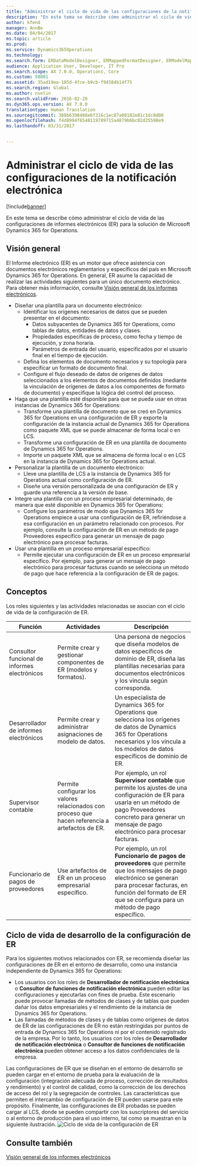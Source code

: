 ```yaml
---
title: "Administrar el ciclo de vida de las configuraciones de la notificación electrónica"
description: "En este tema se describe cómo administrar el ciclo de vida de las configuraciones de informes electrónicos (ER) para la solución de Microsoft Dynamics 365 for Operations."
author: kfend
manager: AnnBe
ms.date: 04/04/2017
ms.topic: article
ms.prod: 
ms.service: Dynamics365Operations
ms.technology: 
ms.search.form: ERDataModelDesigner, ERMappedFormatDesigner, ERModelMappingDesigner, ERModelMappingTable, ERSolutionImport, ERSolutionTable, ERVendorTable, ERWorkspace
audience: Application User, Developer, IT Pro
ms.search.scope: AX 7.0.0, Operations, Core
ms.custom: 58801
ms.assetid: 35ad19ea-185d-4fce-b9cb-f94584b14f75
ms.search.region: Global
ms.author: nselin
ms.search.validFrom: 2016-02-28
ms.dyn365.ops.version: AX 7.0.0
translationtype: Human Translation
ms.sourcegitcommit: 388b6398488e6f316c1ec07a00182e81c1dc8d08
ms.openlocfilehash: f4d8994f6548119789715a4879b6bc02d25598e9
ms.lasthandoff: 03/31/2017


---
```


# <a name="manage-the-electronic-reporting-configuration-lifecycle"></a>Administrar el ciclo de vida de las configuraciones de la notificación electrónica

[!include[banner](../includes/banner.md)]


En este tema se describe cómo administrar el ciclo de vida de las configuraciones de informes electrónicos (ER) para la solución de Microsoft Dynamics 365 for Operations.

<a name="overview"></a>Visión general
--------

El Informe electrónico (ER) es un motor que ofrece asistencia con documentos electrónicos reglamentarios y específicos del país en Microsoft Dynamics 365 for Operations. En general, ER asume la capacidad de realizar las actividades siguientes para un único documento electrónico. Para obtener más información, consulte [Visión general de los informes electrónicos](general-electronic-reporting.md).

-   Diseñar una plantilla para un documento electrónico:
    -   Identificar los orígenes necesarios de datos que se pueden presentar en el documento:
        -   Datos subyacentes de Dynamics 365 for Operations, como tablas de datos, entidades de datos y clases.
        -   Propiedades específicas de proceso, como fecha y tiempo de ejecución, y zona horaria.
        -   Parámetros de entrada del usuario, especificados por el usuario final en el tiempo de ejecución.
    -   Defina los elementos de documento necesarios y su topología para especificar un formato de documento final.
    -   Configure el flujo deseado de datos de orígenes de datos seleccionados a los elementos de documentos definidos (mediante la vinculación de orígenes de datos a los componentes de formato de documento) y especifique la lógica del control del proceso.
-   Haga que una plantilla esté disponible para que se pueda usar en otras instancias de Dynamics 365 for Operations:
    -   Transforme una plantilla de documento que se creó en Dynamics 365 for Operations en una configuración de ER y exporte la configuración de la instancia actual de Dynamics 365 for Operations como paquete XML que se puede almacenar de forma local o en LCS.
    -   Transforme una configuración de ER en una plantilla de documento de Dynamics 365 for Operations.
    -   Importe un paquete XML que se almacena de forma local o en LCS en la instancia de Dynamics 365 for Operations actual.
-   Personalizar la plantilla de un documento electrónico:
    -   Lleve una plantilla de LCS a la instancia de Dynamics 365 for Operations actual como configuración de ER.
    -   Diseñe una versión personalizada de una configuración de ER y guarde una referencia a la versión de base.
-   Integre una plantilla con un proceso empresarial determinado, de manera que esté disponible en Dynamics 365 for Operations:
    -   Configure los parámetros de modo que Dynamics 365 for Operations empiece a usar una configuración de ER, refiriéndose a esa configuración en un parámetro relacionado con procesos. Por ejemplo, consulte la configuración de ER en un método de pago Proveedores específico para generar un mensaje de pago electrónico para procesar facturas.
-   Usar una plantilla en un proceso empresarial específico:
    -   Permite ejecutar una configuración de ER en un proceso empresarial específico. Por ejemplo, para generar un mensaje de pago electrónico para procesar facturas cuando se selecciona un método de pago que hace referencia a la configuración de ER de pagos.

## <a name="concepts"></a>Conceptos
Los roles siguientes y las actividades relacionadas se asocian con el ciclo de vida de la configuración de ER.

| Función                                       | Actividades                                                      | Descripción                                                                                                                                                                                                                  |
|--------------------------------------------|-----------------------------------------------------------------|------------------------------------------------------------------------------------------------------------------------------------------------------------------------------------------------------------------------------|
| Consultor funcional de informes electrónicos | Permite crear y gestionar componentes de ER (modelos y formatos).           | Una persona de negocios que diseña modelos de datos específicos de dominio de ER, diseña las plantillas necesarias para documentos electrónicos y los vincula según corresponda.                                                                           |
| Desarrollador de informes electrónicos             | Permite crear y administrar asignaciones de modelo de datos.                          | Un especialista de Dynamics 365 for Operations que selecciona los orígenes de datos de Dynamics 365 for Operations necesarios y los vincula a los modelos de datos específicos de dominio de ER.                                                                 |
| Supervisor contable                      | Permite configurar los valores relacionados con proceso que hacen referencia a artefactos de ER. | Por ejemplo, un rol **Supervisor contable** que permite los ajustes de una configuración de ER para usarla en un método de pago Proveedores concreto para generar un mensaje de pago electrónico para procesar facturas. |
| Funcionario de pagos de proveedores            | Use artefactos de ER en un proceso empresarial específico.                | Por ejemplo, un rol **Funcionario de pagos de proveedores** que permite que los mensajes de pago electrónico se generan para procesar facturas, en función del formato de ER que se configura para un método de pago específico.           |

## <a name="er-configuration-development-lifecycle"></a>Ciclo de vida de desarrollo de la configuración de ER
Para los siguientes motivos relacionados con ER, se recomienda diseñar las configuraciones de ER en el entorno de desarrollo, como una instancia independiente de Dynamics 365 for Operations:

-   Los usuarios con los roles de **Desarrollador de notificación electrónica** o **Consultor de funciones de notificación electrónica** pueden editar las configuraciones y ejecutarlas con fines de prueba. Este escenario puede provocar llamadas de métodos de clases y de tablas que pueden dañar los datos empresariales y el rendimiento de la instancia de Dynamics 365 for Operations.
-   Las llamadas de métodos de clases y de tablas como orígenes de datos de ER de las configuraciones de ER no están restringidas por puntos de entrada de Dynamics 365 for Operations ni por el contenido registrado de la empresa. Por lo tanto, los usuarios con los roles de **Desarrollador de notificación electrónica** o **Consultor de funciones de notificación electrónica** pueden obtener acceso a los datos confidenciales de la empresa.

Las configuraciones de ER que se diseñan en el entorno de desarrollo se pueden cargar en el entorno de prueba para la evaluación de la configuración (integración adecuada de proceso, corrección de resultados y rendimiento) y el control de calidad, como la corrección de los derechos de acceso del rol y la segregación de controles. Las características que permiten el intercambio de configuración de ER pueden usarse para este propósito. Finalmente, las configuraciones de ER probadas se pueden cargar al LCS, donde se pueden compartir con los suscriptores del servicio o al entorno de producción para el uso interno, tal como se muestran en la siguiente ilustración. ![Ciclo de vida de la configuración de ER](./media/ger-configuration-lifecycle.png)

<a name="see-also"></a>Consulte también
--------

[Visión general de los informes electrónicos](general-electronic-reporting.md)




